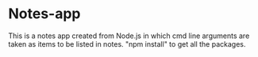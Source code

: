# Notes-app
This is a notes app created from Node.js in which cmd line arguments are taken as items to be listed in notes. 
"npm install" to get all the packages.
